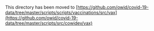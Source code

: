 This directory has been moved to [https://github.com/owid/covid-19-data/tree/master/scripts/scripts/vaccinations/src/vax](https://github.com/owid/covid-19-data/tree/master/scripts/src/cowidev/vax)